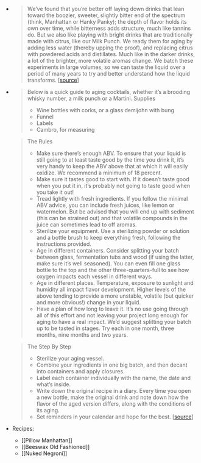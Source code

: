 -
  > We’ve found that you’re better off laying down drinks that lean toward the boozier, sweeter, slightly bitter end of the spectrum (think, Manhattan or Hanky Panky); the depth of flavor holds its own over time, while bitterness adds structure, much like tannins do. But we also like playing with bright drinks that are traditionally made with citrus, like our Milk Punch. We ready them for aging by adding less water (thereby upping the proof), and replacing citrus with powdered acids and distillates. Much like in the darker drinks, a lot of the brighter, more volatile aromas change. We batch these experiments in large volumes, so we can taste the liquid over a period of many years to try and better understand how the liquid transforms.
  [[source](https://punchdrink.com/articles/science-way-better-aged-cocktail-recipe/)]
-
  > Below is a quick guide to aging cocktails, whether it’s a brooding whisky number, a milk punch or a Martini.
  > Supplies 
  > * Wine bottles with corks, or a glass demijohn with bung
  > *  Funnel
  > *  Labels
  > *  Cambro, for measuring 
  
  > The Rules 
  > * Make sure there’s enough ABV. To ensure that your liquid is still going to at least taste good by the time you drink it, it’s very handy to keep the ABV above that at which it will easily oxidize. We recommend a minimum of 18 percent. 
  > * Make sure it tastes good to start with. If it doesn’t taste good when you put it in, it’s probably not going to taste good when you take it out! 
  > * Tread lightly with fresh ingredients. If you follow the minimal ABV advice, you can include fresh juices, like lemon or watermelon. But be advised that you will end up with sediment (this can be strained out) and that volatile compounds in the juice can sometimes lead to off aromas. 
  > * Sterilize your equipment. Use a sterilizing powder or solution and a bottle brush to keep everything fresh, following the instructions provided. 
  > * Age in different containers. Consider splitting your batch between glass, fermentation tubs and wood (if using the latter, make sure it’s well seasoned). You can even fill one glass bottle to the top and the other three-quarters-full to see how oxygen impacts each vessel in different ways. 
  > * Age in different places. Temperature, exposure to sunlight and humidity all impact flavor development. Higher levels of the above tending to provide a more unstable, volatile (but quicker and more obvious!) change in your liquid. 
  > * Have a plan of how long to leave it. It’s no use going through all of this effort and not leaving your project long enough for aging to have a real impact. We’d suggest splitting your batch up to be tasted in stages. Try each in one month, three months, nine months and two years.
  
  > The Step By Step
  > * Sterilize your aging vessel.
  > * Combine your ingredients in one big batch, and then decant into containers and apply closures.
  > *  Label each container individually with the name, the date and what’s inside.
  > *  Write down the original recipe in a diary. Every time you open a new bottle, make the original drink and note down how the flavor of the aged version differs, along with the conditions of its aging.
  > *  Set reminders in your calendar and hope for the best.
  [[source](https://punchdrink.com/articles/science-way-better-aged-cocktail-recipe)]
- Recipes:
	- [[Pillow Manhattan]]
	- [[Beeswax Old Fashioned]]
	- [[Nuked Negroni]]